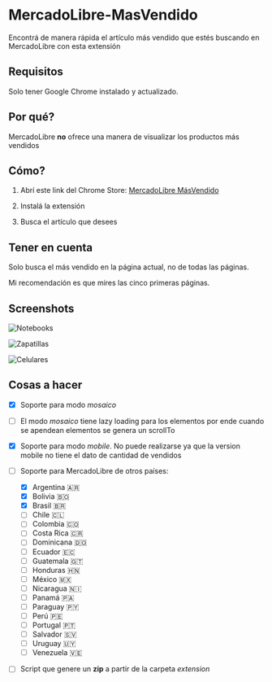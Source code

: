 # MercadoLibre-MasVendido
Encontrá de manera rápida el artículo más vendido que estés buscando en MercadoLibre con esta extensión

## Requisitos
Solo tener Google Chrome instalado y actualizado.

## Por qué?
MercadoLibre **no** ofrece una manera de visualizar los productos más vendidos

## Cómo?
1. Abrí este link del Chrome Store: [MercadoLibre MásVendido](https://chrome.google.com/webstore/detail/mercadolibre-m%C3%A1s-vendido/ecmfdhafogloeacbceakgefanbkocdhk)

2. Instalá la extensión

3. Busca el artículo que desees

## Tener en cuenta
Solo busca el más vendido en la página actual, no de todas las páginas. 

Mi recomendación es que mires las cinco primeras páginas.

## Screenshots
![Notebooks](http://i.imgur.com/IadQT6R.png "Notebooks")


![Zapatillas](http://i.imgur.com/WAxC7kU.png "Zapatillas")


![Celulares](http://i.imgur.com/k5Rhbbh.png "Celulares")

## Cosas a hacer
* [x] Soporte para modo _mosaico_

* [ ] El modo _mosaico_ tiene lazy loading para los elementos por ende cuando se apendean elementos se genera un scrollTo

* [x] Soporte para modo _mobile_. No puede realizarse ya que la version mobile no tiene el dato de cantidad de vendidos

* [ ] Soporte para MercadoLibre de otros países:
  * [x] Argentina 🇦🇷
  * [x] Bolivia 🇧🇴
  * [x] Brasil 🇧🇷
  * [ ] Chile 🇨🇱
  * [ ] Colombia 🇨🇴
  * [ ] Costa Rica 🇨🇷
  * [ ] Dominicana 🇩🇴
  * [ ] Ecuador 🇪🇨
  * [ ] Guatemala 🇬🇹
  * [ ] Honduras 🇭🇳
  * [ ] México 🇲🇽
  * [ ] Nicaragua 🇳🇮
  * [ ] Panamá 🇵🇦
  * [ ] Paraguay 🇵🇾
  * [ ] Perú 🇵🇪
  * [ ] Portugal 🇵🇹
  * [ ] Salvador 🇸🇻
  * [ ] Uruguay 🇺🇾
  * [ ] Venezuela 🇻🇪

* [ ] Script que genere un **zip** a partir de la carpeta _extension_